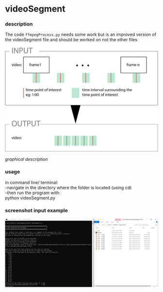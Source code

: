 # videoSegment

### description
The code `ffmpegProcess.py` needs some work but is an improved version of the videoSegment file and should be worked on not the other files


<img src="description.png">

_graphical description_  

### usage
in command line/ terminal:  
 -navigate in the directory where the folder is located (using cd)  
 -then run the program with:  
 	python videoSegment.py

### screenshot input example
<img src="screenShotexample.PNG">

